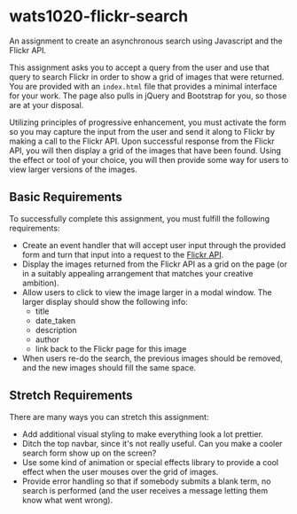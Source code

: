 # wats1020-flickr-search
An assignment to create an asynchronous search using Javascript and the Flickr API.

This assignment asks you to accept a query from the user and use that query to
search Flickr in order to show a grid of images that were returned. You are
provided with an `index.html` file that provides a minimal interface for your
work. The page also pulls in jQuery and Bootstrap for you, so those are at your
disposal.

Utilizing principles of progressive enhancement, you must activate the form so
you may capture the input from the user and send it along to Flickr by making
a call to the Flickr API. Upon successful response from the Flickr API, you will
then display a grid of the images that have been found. Using the effect or
tool of your choice, you will then provide some way for users to view larger
versions of the images.

## Basic Requirements

To successfully complete this assignment, you must fulfill the following requirements:

* Create an event handler that will accept user input through the provided form and turn that input into a request to the [Flickr API](https://www.flickr.com/services/api/).
* Display the images returned from the Flickr API as a grid on the page (or in a suitably appealing arrangement that matches your creative ambition).
* Allow users to click to view the image larger in a modal window. The larger display should show the following info:
    * title
    * date_taken
    * description
    * author
    * link back to the Flickr page for this image
* When users re-do the search, the previous images should be removed, and the new images should fill the same space.

## Stretch Requirements

There are many ways you can stretch this assignment:

* Add additional visual styling to make everything look a lot prettier.
* Ditch the top navbar, since it's not really useful. Can you make a cooler search form show up on the screen?
* Use some kind of animation or special effects library to provide a cool effect when the user mouses over the grid of images.
* Provide error handling so that if somebody submits a blank term, no search is performed (and the user receives a message letting them know what went wrong).
